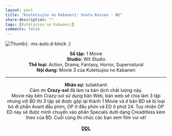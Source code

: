 ```yaml
---
layout: post
title: "Koutetsujou no Kabaneri: Unato Kessen - BD"
share-description: ""
tags: [Kutetsujou no Kabaneri]
comments: false
---
```


![Thumb](https://tpn-team.github.io/assets/img/kabaneri_thumb.jpg){: .mx-auto.d-block :}
<center>
<b>Số tập:</b> 1 Movie <br>
<b>Studio:</b> Wit Studio <br>
<b>Thể loại:</b> Action, Drama, Fantasy, Horror, Supernatural <br>
<b>Nội dung:</b> Movie 3 của Kutetsujou no Kabaneri
 <br>

<hr>

<b>Nhân sự:</b> tuilakhanh<br>
Cảm ơn <b>Crazy-sol</b> đã làm ra bản dịch chất lượng này. <br>
Movie này bên Crazy-sol sử dụng bản Web, bản web sẽ chia làm 3 tập nhưng với BD thì 3 tập sẽ được gộp lại thành 1 Movie và ở bản BD sẽ bị loại bỏ đi phần Avant đầu phim, OP ở đầu phim và ED ở phút 24. Tuy nhiên OP ED này sẽ được mình chuyển vào phần Specials dưới dạng Creaditless kèm theo của BD. Cuối cùng thì chúc các bạn xem film vui vẻ!<br><br>
<b><a href="https://github.com/TPN-Team/TPN-Team-DDL/blob/master/Koutetsujou%20no%20Kabaneri%20Unato%20Kessen.md">DDL</a></b> <br>
</center>
<!-- excerpt-end -->

